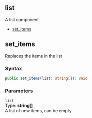 ## list
A list component

* [set_items](#set_items)

## set_items
Replaces the items in the list

### Syntax
```typescript
public set_items(list: string[]): void
```

### Parameters
`list` <br>
Type: **string[]** <br>
A list of new items, can be empty <br>